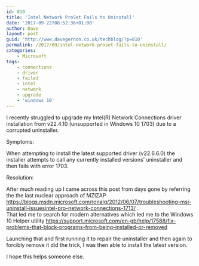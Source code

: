 ```yaml
---
id: 810
title: 'Intel Network ProSet Fails to Uninstall'
date: '2017-09-22T08:52:36+01:00'
author: Dave
layout: post
guid: 'http://www.davegernon.co.uk/techblog/?p=810'
permalink: /2017/09/intel-network-proset-fails-to-uninstall/
categories:
    - Microsoft
tags:
    - connections
    - driver
    - failed
    - intel
    - network
    - upgrade
    - 'windows 10'
---
```


I recently struggled to upgrade my Intel(R) Network Connections driver installation from v22.4.10 (unsupported in Windows 10 1703) due to a corrupted uninstaller.

Symptoms:

When attempting to install the latest supported driver (v22.6.6.0) the installer attempts to call any currently installed versions’ uninstaller and then fails with error 1703.

Resolution:

After much reading up I came across this post from days gone by referring the the last nuclear approach of MZIZAP <https://blogs.msdn.microsoft.com/ronalg/2012/06/07/troubleshooting-msi-uninstall-issuesintel-pro-network-connections-1713/> .  
That led me to search for modern alternatives which led me to the Windows 10 Helper utility <https://support.microsoft.com/en-gb/help/17588/fix-problems-that-block-programs-from-being-installed-or-removed>

Launching that and first running it to repair the uninstaller and then again to forcibly remove it did the trick, I was then able to install the latest version.

I hope this helps someone else.